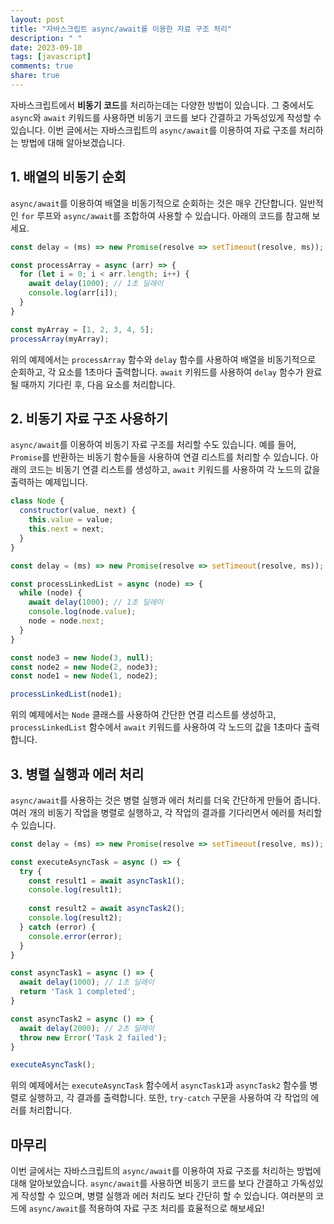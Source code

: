 ```yaml
---
layout: post
title: "자바스크립트 async/await를 이용한 자료 구조 처리"
description: " "
date: 2023-09-10
tags: [javascript]
comments: true
share: true
---
```


자바스크립트에서 **비동기 코드**를 처리하는데는 다양한 방법이 있습니다. 그 중에서도 `async`와 `await` 키워드를 사용하면 비동기 코드를 보다 간결하고 가독성있게 작성할 수 있습니다. 이번 글에서는 자바스크립트의 `async/await`를 이용하여 자료 구조를 처리하는 방법에 대해 알아보겠습니다.

## 1. 배열의 비동기 순회

`async/await`를 이용하여 배열을 비동기적으로 순회하는 것은 매우 간단합니다. 일반적인 `for` 루프와 `async/await`를 조합하여 사용할 수 있습니다. 아래의 코드를 참고해 보세요.

```javascript
const delay = (ms) => new Promise(resolve => setTimeout(resolve, ms));

const processArray = async (arr) => {
  for (let i = 0; i < arr.length; i++) {
    await delay(1000); // 1초 딜레이
    console.log(arr[i]);
  }
}

const myArray = [1, 2, 3, 4, 5];
processArray(myArray);
```

위의 예제에서는 `processArray` 함수와 `delay` 함수를 사용하여 배열을 비동기적으로 순회하고, 각 요소를 1초마다 출력합니다. `await` 키워드를 사용하여 `delay` 함수가 완료될 때까지 기다린 후, 다음 요소를 처리합니다.

## 2. 비동기 자료 구조 사용하기

`async/await`를 이용하여 비동기 자료 구조를 처리할 수도 있습니다. 예를 들어, `Promise`를 반환하는 비동기 함수들을 사용하여 연결 리스트를 처리할 수 있습니다. 아래의 코드는 비동기 연결 리스트를 생성하고, `await` 키워드를 사용하여 각 노드의 값을 출력하는 예제입니다.

```javascript
class Node {
  constructor(value, next) {
    this.value = value;
    this.next = next;
  }
}

const delay = (ms) => new Promise(resolve => setTimeout(resolve, ms));

const processLinkedList = async (node) => {
  while (node) {
    await delay(1000); // 1초 딜레이
    console.log(node.value);
    node = node.next;
  }
}

const node3 = new Node(3, null);
const node2 = new Node(2, node3);
const node1 = new Node(1, node2);

processLinkedList(node1);
```

위의 예제에서는 `Node` 클래스를 사용하여 간단한 연결 리스트를 생성하고, `processLinkedList` 함수에서 `await` 키워드를 사용하여 각 노드의 값을 1초마다 출력합니다.

## 3. 병렬 실행과 에러 처리

`async/await`를 사용하는 것은 병렬 실행과 에러 처리를 더욱 간단하게 만들어 줍니다. 여러 개의 비동기 작업을 병렬로 실행하고, 각 작업의 결과를 기다리면서 에러를 처리할 수 있습니다.

```javascript
const delay = (ms) => new Promise(resolve => setTimeout(resolve, ms));

const executeAsyncTask = async () => {
  try {
    const result1 = await asyncTask1();
    console.log(result1);
    
    const result2 = await asyncTask2();
    console.log(result2);
  } catch (error) {
    console.error(error);
  }
}

const asyncTask1 = async () => {
  await delay(1000); // 1초 딜레이
  return 'Task 1 completed';
}

const asyncTask2 = async () => {
  await delay(2000); // 2초 딜레이
  throw new Error('Task 2 failed');
}

executeAsyncTask();
```

위의 예제에서는 `executeAsyncTask` 함수에서 `asyncTask1`과 `asyncTask2` 함수를 병렬로 실행하고, 각 결과를 출력합니다. 또한, `try-catch` 구문을 사용하여 각 작업의 에러를 처리합니다.

## 마무리

이번 글에서는 자바스크립트의 `async/await`를 이용하여 자료 구조를 처리하는 방법에 대해 알아보았습니다. `async/await`를 사용하면 비동기 코드를 보다 간결하고 가독성있게 작성할 수 있으며, 병렬 실행과 에러 처리도 보다 간단히 할 수 있습니다. 여러분의 코드에 `async/await`를 적용하여 자료 구조 처리를 효율적으로 해보세요!